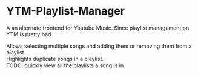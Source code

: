 # YTM-Playlist-Manager

A an alternate frontend for Youtube Music. Since playlist management on YTM is pretty bad


Allows selecting multiple songs and adding them or removing them from a playlist.    
Highlights duplicate songs in a playlist.   
TODO: quickly view all the playlists a song is in.